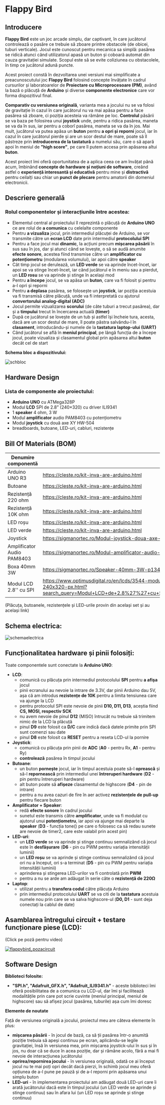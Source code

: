 # Flappy Bird
## Introducere
**Flappy Bird** este un joc arcade simplu, dar captivant, în care jucătorul controlează o pasăre ce trebuie să zboare printre obstacole (de obicei, tuburi verticale). Jocul este cunoscut pentru mecanica sa simplă: pasărea se ridică atunci când utilizatorul apasă un buton și coboară automat din cauza gravitației simulate. Scopul este să se evite coliziunea cu obstacolele, în timp ce jucătorul adună puncte.

Acest proiect constă în dezvoltarea unei versiuni mai simplificate a preacunoscutului joc **Flappy Bird** folosind concepte învățate în cadrul cursurilor și laboratoarelor de **Proiectare cu Microprocesoare (PM)**, având la bază o plăcuță de **Arduino** și diverse **componente electronice** care vor forma dispozitivul final.

**Comparativ cu versiunea originală**, varianta mea a jocului nu se va folosi de gravitație în cazul în care jucătorul nu va mai apăsa pentru a face pasărea să zboare, ci poziția acesteia va rămâne pe loc. **Controlul** păsării se va baza pe folosirea unui **joystick** unde, pentru a ridica pasărea, maneta se va da în sus, iar pentru a coborî pasărea, maneta se va da în jos. Mai mult, jucătorul va putea apăsa un **buton** pentru **a opri și reporni** jocul, iar în cazul în care jucătorul pierde și are un scor destul de mare, poate să îl păstreze prin **introducerea de la tastatură** a numelui său, care o să apară apoi în meniul de **"high score"**, pe care îl putem accesa prin apăsarea altui **buton**.

Acest proiect îmi oferă oportunitatea de a aplica ceea ce am învățat până acum, îmbinând **concepte de hardware și noțiuni de software**, creând astfel o **experiență interesantă și educativă** pentru mine și **distractivă** pentru ceilalți sau chiar un **punct de plecare** pentru amatorii din domeniul electronicii.

## Descriere generală
### Rolul componentelor și interacțiunile între acestea:
  * Elementul central al proiectului îl reprezintă o plăcuță de **Arduino UNO** ce are rolul de **a comunica** cu celelalte componente
  * Pentru **a vizualiza** jocul, prin intermediul plăcuței de Arduino, se vor transmite către un **ecran LCD** date prin intermediul **protocolului SPI**
  * Pentru a face jocul mai **dinamic**, la acțiuni precum **mișcarea păsării** în sus sau în jos, dar și atunci când se lovește, o să se audă anumite **efecte sonore**, acestea fiind transmise către un **amplificator cu potențiometru** (modularea volumului), iar apoi către **speaker**
  * Cât timp jocul se derulează, un **LED verde** se va aprinde încet-încet, iar apoi se va stinge încet-încet, iar când jucătorul e în meniu sau a pierdut, un **LED rosu** se va aprinde și stinge în același mod
  * Pentru **a începe** jocul, se va apăsa un **buton**, care va fi folosit și pentru a-l opri și reporni 
  * Pentru **a deplasa** pasărea, se folosește un **joystick**, iar poziția acestuia va fi transmisă către plăcuță, unde va fi interpretată cu ajutorul **convertorului analog-digital (ADC)**
  * Jocul permite vizualizarea **scorului** (de câte tuburi a trecut pasărea), dar și a **timpului** trecut în încercarea actuală **(timer)**
  * După ce jucătorul se lovește de un tub și astfel își încheie tura, acesta, dacă are un scor destul de mare, îl poate păstra salvându-l în **clasament**, introducându-și numele de la **tastatura laptop-ului (UART)**
  * Când jucătorul se află în **meniul principal**, pe lângă funcția de a începe jocul, poate vizualiza și clasamentul global prin apăsarea altui **buton** decât cel de start

**Schema bloc a dispozitivului:**

![schbloc](https://github.com/user-attachments/assets/c50cc914-41ef-49d4-97b2-af08b49f58a8)

## Hardware Design
### Lista de componente ale proiectului:
  * **Arduino UNO** cu ATMega328P
  * Modul **LCD** SPI de 2.8” (240×320) cu driver ILI9341
  * 1 **speaker** 4 ohm, 3 W
  * Modul **amplificator** audio PAM8403 cu potențiometru
  * Modul **joystick** cu două axe XY HW-504
  * breadboards, butoane, LED-uri, cabluri, rezistențe


## **Bill Of Materials (BOM)**

|**Denumire componentă**|**Link**|**Nr. bucăți**|
|-------|-----|-----|
|Arduino UNO R3|https://cleste.ro/kit-inva-are-arduino.html|1|
|Butoane|https://cleste.ro/kit-inva-are-arduino.html|2|
|Rezistență 220 ohm|https://cleste.ro/kit-inva-are-arduino.html|2|
|Rezistență 10K ohm|https://cleste.ro/kit-inva-are-arduino.html|5|
|LED roșu|https://cleste.ro/kit-inva-are-arduino.html|1|
|LED verde|https://cleste.ro/kit-inva-are-arduino.html|1|
|Joystick|https://sigmanortec.ro/Modul-joystick-doua-axe-XY-p126458908|1|
|Amplificator Audio PAM8403|https://sigmanortec.ro/Modul-amplificator-audio-PAM8403-cu-potentiometru-3W-2CH-p166125746|1|
|Boxa 40mm 3W|https://sigmanortec.ro/Speaker-40mm-3W-p134573662|1|
|Modul LCD 2.8'' cu SPI|https://www.optimusdigital.ro/en/lcds/3544-modul-lcd-spi-de-28-cu-touchscreen-controller-ili9341-i-xpt2046-240x320-px.html?search_query=Modul+LCD+de+2.8%27%27+cu+SPI+%C8%99i+Controller+ILI9341+%28240x320+px%29&results=3|1|

(Plăcuța, butoanele, rezistențele și LED-urile provin din același set și au același link)

## Schema electrica:
![schemaelectrica](https://github.com/user-attachments/assets/d0e753bc-31a2-4a77-a277-78dffa2cdc95)


## Funcționalitatea hardware și pinii folosiți:

Toate componentele sunt conectate la **Arduino UNO**:

- **LCD**:
  - comunică cu plăcuța prin intermediul protocolului **SPI** pentru **a afișa** jocul
  - pinii ecranului au nevoie la intrare de 3.3V, dar pinii Arduino dau 5V, așa că am introdus **rezistențe de 10K** pentru a limita tensiunea care va ajunge la LCD
  - pentru protocolul SPI este nevoie de pinii **D10, D11, D13**, aceștia fiind **CS, MOSI, respectiv SCK**
  - nu avem nevoie de pinul **D12** (MISO) întrucât nu trebuie să trimitem nimic de la LCD la plăcuță
  - pinul **D9** este folosit ca **D/C** care indică dacă datele primite prin SPI sunt comenzi sau date
  - pinul **D8** este folosit ca **RESET** pentru a reseta LCD-ul la pornire
- **Joystick**:
  - comunică cu plăcuța prin pinii de **ADC** (**A0** -  pentru Rx, **A1** - pentru Ry)
  - **controlează** pasărea în timpul jocului 
- **Butoane**:
  - un buton **pornește** jocul, iar în timpul acestuia poate să-l **oprească** și să-l **repornească** prin intermediul unei **întreruperi hardware** (**D2** - pin pentru întreruperi hardware)
  - alt buton poate să **afișeze** clasamentul de highscore (**D4** - pin de intrare)
  - pentru a nu avea cazuri de fire în aer activez **rezistențele de pull-up** pentru fiecare buton
- **Amplificator + Speaker**:
  - redă **efecte sonore** în cadrul jocului
  - sunetul este transmis către **amplificator**, unde va fi modulat cu ajutorul unui **potențiometru**, iar apoi va ajunge mai departe la **speaker** (**D3** - funcția tone() pe care o folosesc ca să redau sunete are nevoie de timer2, care este valabil prin acest pin)
- **LED-uri**:
  - un **LED verde** se va aprinde și stinge continuu semnalizând că jocul este în **desfășurare** (**D6** - pin cu PWM pentru variația intensității luminii) 
  - un **LED roșu** se va aprinde și stinge continuu semnalizând că jocul ori nu a început, ori s-a terminat (**D5** - pin cu PWM pentru variația intensității luminii) 
  - aprinderea și stingerea LED-urilor va fi controlată prin **PWM**
  - pentru a nu se arde am adăugat în serie câte o **rezistență de 220Ω**
- **Laptop**:
  - utilizat pentru a **transfera codul** către plăcuța Arduino
  - prin intermediul protocolului **UART** se va citi de la **tastatura** acestuia numele nou prin care se va salva highscore-ul (**D0, D1** - sunt deja conectați la cablul de date)

## Asamblarea întregului circuit + testare funcționare piese (LCD):
(Click pe poză pentru video)

[![flappybird_pozacircuit](https://github.com/user-attachments/assets/5aa83140-0784-44a8-92f8-1f7e8dad79ea)](https://youtube.com/shorts/Ube13TH9jZk?feature=share)

## Software Design

**Biblioteci folosite:**

  * **"SPI.h", "Adafruit_GFX.h", "Adafruit_ILI9341.h"** - aceste biblioteci îmi oferă posibilitatea de a comunica cu LCD-ul, dar îmi și facilitează modalitățile prin care pot scrie cuvinte (meniul principal, meniul de highscore) sau să afișez jocul (pasărea, tuburile) așa cum îmi doresc

**Elemente de noutate**

Față de versiunea originală a jocului, proiectul meu are câteva elemente în plus:
  * **mișcarea păsării** - în jocul de bază, ca să ții pasărea într-o anumită poziție trebuia să apeși continuu pe ecran, aplicându-se legile gravitației, însă în versiunea mea, prin mișcarea joystick-ului în sus și în jos, nu doar că se duce în acea poziție, dar și rămâne acolo, fără a mai fi nevoie de interacțiunea jucătorului
  * **oprirea/repornirea jocului** - în versiunea originală, odată ce ai început jocul nu te mai poți opri decât dacă pierzi, în schimb jocul meu oferă opțiunea de a-l pune pe pauză și de a-l reporni prin apăsarea unui simplu buton
  * **LED-uri** - în implementarea proiectului am adăugat două LED-uri care îi arată jucătorului dacă este în timpul jocului (un LED verde se aprinde și stinge continuu) sau în afara lui (un LED roșu se aprinde și stinge continuu)
